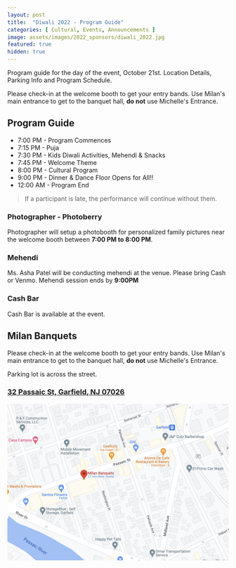 ```yaml
---
layout: post
title:  "Diwali 2022 - Program Guide"
categories: [ Cultural, Events, Announcements ]
image: assets/images/2022_sponsors/diwali_2022.jpg
featured: true
hidden: true
---
```


Program guide for the day of the event, October 21st. Location Details, Parking Info and Program Schedule. 

Please check-in at the welcome booth to get your entry bands. Use Milan's main entrance to get to the banquet hall, **do not** use Michelle's Entrance.

## Program Guide

 * 7:00 PM - Program Commences
 * 7:15 PM - Puja
 * 7:30 PM - Kids Diwali Activities, Mehendi & Snacks
 * 7:45 PM - Welcome Theme
 * 8:00 PM - Cultural Program
 * 9:00 PM - Dinner & Dance Floor Opens for All!!
 * 12:00 AM - Program End

> If a participant is late, the performance will continue without them.

### Photographer - Photoberry 
Photographer will setup a photobooth for personalized family pictures near the welcome booth between **7:00 PM to 8:00 PM**.

### Mehendi 
Ms. Asha Patel will be conducting mehendi at the venue. Please bring Cash or Venmo. Mehendi session ends by **9:00PM**

### Cash Bar
Cash Bar is available at the event.

## Milan Banquets

Please check-in at the welcome booth to get your entry bands. Use Milan's main entrance to get to the banquet hall, **do not** use Michelle's Entrance.

Parking lot is across the street.

### <a href="https://www.google.com/maps/place/Milan+Banquets/@40.8655163,-74.1089856,18z/data=!4m5!3m4!1s0x89c2f93bc1aa9f8d:0xc277dd74147c624a!8m2!3d40.8656458!4d-74.1078784">32 Passaic St, Garfield, NJ 07026</a>
![Milan Banquets - 32 Passaic St, Garfield, NJ 07026](/assets/images/2022_sponsors/Milan_Banquets.png)

 


